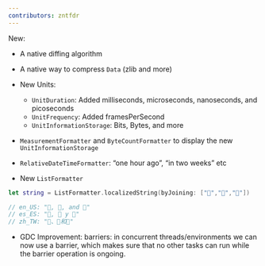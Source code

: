 ```yaml
---
contributors: zntfdr
---
```


New:

- A native diffing algorithm 
- A native way to compress `Data` (zlib and more)
- New Units:
  - `UnitDuration`: Added milliseconds, microseconds, nanoseconds, and picoseconds
  - `UnitFrequency`: Added framesPerSecond
  - `UnitInformationStorage`: Bits, Bytes, and more

- `MeasurementFormatter` and `ByteCountFormatter` to display the new `UnitInformationStorage`
- `RelativeDateTimeFormatter`: “one hour ago”, “in two weeks” etc
- New `ListFormatter`

```swift
let string = ListFormatter.localizedString(byJoining: ["🐶","🐷","🦄"])

// en_US: "🐶, 🐷, and 🦄"
// es_ES: "🐶, 🐷 y 🦄"
// zh_TW: "🐶、🐷和🦄"
```

- GDC Improvement: barriers: in concurrent threads/environments we can now use a barrier, which makes sure that no other tasks can run while the barrier operation is ongoing.